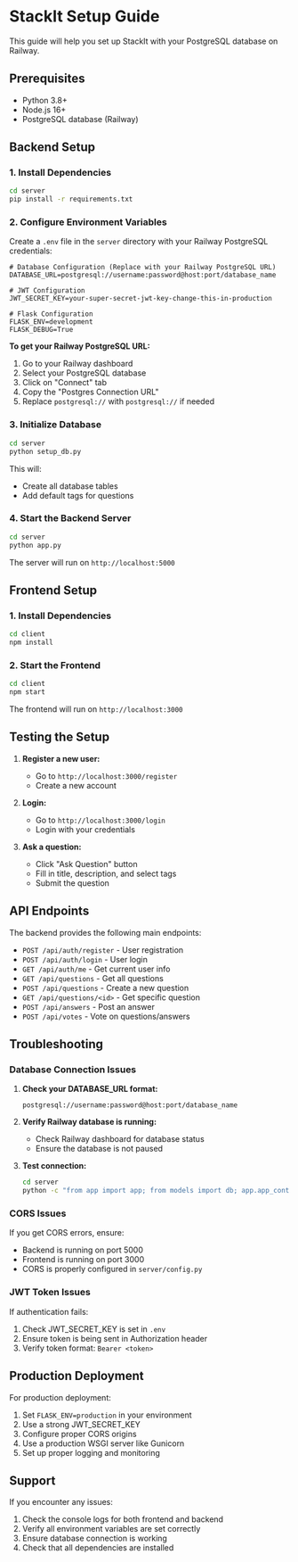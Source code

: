 # StackIt Setup Guide

This guide will help you set up StackIt with your PostgreSQL database on Railway.

## Prerequisites

- Python 3.8+
- Node.js 16+
- PostgreSQL database (Railway)

## Backend Setup

### 1. Install Dependencies

```bash
cd server
pip install -r requirements.txt
```

### 2. Configure Environment Variables

Create a `.env` file in the `server` directory with your Railway PostgreSQL credentials:

```env
# Database Configuration (Replace with your Railway PostgreSQL URL)
DATABASE_URL=postgresql://username:password@host:port/database_name

# JWT Configuration
JWT_SECRET_KEY=your-super-secret-jwt-key-change-this-in-production

# Flask Configuration
FLASK_ENV=development
FLASK_DEBUG=True
```

**To get your Railway PostgreSQL URL:**
1. Go to your Railway dashboard
2. Select your PostgreSQL database
3. Click on "Connect" tab
4. Copy the "Postgres Connection URL"
5. Replace `postgresql://` with `postgresql://` if needed

### 3. Initialize Database

```bash
cd server
python setup_db.py
```

This will:
- Create all database tables
- Add default tags for questions

### 4. Start the Backend Server

```bash
cd server
python app.py
```

The server will run on `http://localhost:5000`

## Frontend Setup

### 1. Install Dependencies

```bash
cd client
npm install
```

### 2. Start the Frontend

```bash
cd client
npm start
```

The frontend will run on `http://localhost:3000`

## Testing the Setup

1. **Register a new user:**
   - Go to `http://localhost:3000/register`
   - Create a new account

2. **Login:**
   - Go to `http://localhost:3000/login`
   - Login with your credentials

3. **Ask a question:**
   - Click "Ask Question" button
   - Fill in title, description, and select tags
   - Submit the question

## API Endpoints

The backend provides the following main endpoints:

- `POST /api/auth/register` - User registration
- `POST /api/auth/login` - User login
- `GET /api/auth/me` - Get current user info
- `GET /api/questions` - Get all questions
- `POST /api/questions` - Create a new question
- `GET /api/questions/<id>` - Get specific question
- `POST /api/answers` - Post an answer
- `POST /api/votes` - Vote on questions/answers

## Troubleshooting

### Database Connection Issues

1. **Check your DATABASE_URL format:**
   ```
   postgresql://username:password@host:port/database_name
   ```

2. **Verify Railway database is running:**
   - Check Railway dashboard for database status
   - Ensure the database is not paused

3. **Test connection:**
   ```bash
   cd server
   python -c "from app import app; from models import db; app.app_context().push(); db.engine.connect(); print('Connection successful!')"
   ```

### CORS Issues

If you get CORS errors, ensure:
- Backend is running on port 5000
- Frontend is running on port 3000
- CORS is properly configured in `server/config.py`

### JWT Token Issues

If authentication fails:
1. Check JWT_SECRET_KEY is set in `.env`
2. Ensure token is being sent in Authorization header
3. Verify token format: `Bearer <token>`

## Production Deployment

For production deployment:

1. Set `FLASK_ENV=production` in your environment
2. Use a strong JWT_SECRET_KEY
3. Configure proper CORS origins
4. Use a production WSGI server like Gunicorn
5. Set up proper logging and monitoring

## Support

If you encounter any issues:
1. Check the console logs for both frontend and backend
2. Verify all environment variables are set correctly
3. Ensure database connection is working
4. Check that all dependencies are installed 